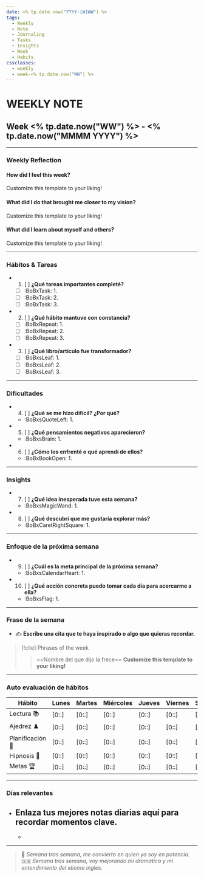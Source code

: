 ```yaml
---
date: <% tp.date.now("YYYY-[W]WW") %>
tags:
  - Weekly
  - Note
  - Journaling
  - Tasks
  - Insights
  - Week
  - Habits
cssclasses:
  - weekly
  - week-<% tp.date.now("WW") %>
---
```


# **WEEKLY NOTE**

## Week <% tp.date.now("WW") %> - <% tp.date.now("MMMM YYYY") %>

***

### **Weekly Reflection**

#### How did I feel this week? 
<p>Customize this template to your liking!</p>

#### What did I do that brought me closer to my vision?
<p>Customize this template to your liking!</p>

#### What did I learn about myself and others?
<p>Customize this template to your liking!</p>

***

### **Hábitos & Tareas**

- 1. [ ] **¿Qué tareas importantes completé?**
	- [ ] :BoBxTask: 1.
	- [ ] :BoBxTask: 2.
	- [ ] :BoBxTask: 3.
- 2. [ ] **¿Qué hábito mantuve con constancia?**
	- [ ] :BoBxRepeat: 1.
	- [ ] :BoBxRepeat: 2.
	- [ ] :BoBxRepeat: 3.
- 3. [ ] **¿Qué libro/artículo fue transformador?**
	- [ ] :BoBxsLeaf: 1. 
	- [ ] :BoBxsLeaf: 2.
	- [ ] :BoBxsLeaf: 3.

***

### **Dificultades**

- 4. [ ] **¿Qué se me hizo difícil? ¿Por qué?**
	- :BoBxsQuoteLeft: 1.
- 5. [ ] **¿Qué pensamientos negativos aparecieron?**
	- :BoBxsBrain: 1. 
- 6. [ ] **¿Cómo los enfrenté o qué aprendí de ellos?**
	- :BoBxBookOpen: 1. 

***

### **Insights**

- 7. [ ] **¿Qué idea inesperada tuve esta semana?**
	- :BoBxsMagicWand: 1. 
- 8. [ ] **¿Qué descubrí que me gustaría explorar más?**
	- :BoBxCaretRightSquare: 1. 

***

### **Enfoque de la próxima semana**

- 9. [ ] **¿Cuál es la meta principal de la próxima semana?**
	- :BoBxsCalendarHeart: 1.
- 10. [ ] **¿Qué acción concreta puedo tomar cada día para acercarme a ella?**
	- :BoBxsFlag: 1. 

***

### **Frase de la semana**

- ✍ **Escribe una cita que te haya inspirado o algo que quieras recordar.**

> [!cite] Phrases of the week
>
> > ==Nombre del que dijo la frece== **Customize this template to your liking!**

***

### **Auto evaluación de hábitos**

| Hábito           | Lunes | Martes | Miércoles | Jueves | Viernes | Sábado | Domingo |
| ---------------- | ----- | ------ | --------- | ------ | ------- | ------ | ------- | 
| Lectura 📚       | [0::] | [0::]  | [0::]     | [0::]  | [0::]   | [0::]  | [0::]   |
| Ajedrez ♟️       | [0::] | [0::]  | [0::]     | [0::]  | [0::]   | [0::]  | [0::]   | 
| Planificación 🤔 | [0::] | [0::]  | [0::]     | [0::]  | [0::]   | [0::]  | [0::]   |
| Hipnosis 🧠      | [0::] | [0::]  | [0::]     | [0::]  | [0::]   | [0::]  | [0::]   | 
| Metas 🏆         | [0::] | [0::]  | [0::]     | [0::]  | [0::]   | [0::]  | [0::]   | 

***

### **Días relevantes**

- **Enlaza tus mejores notas diarias aquí para recordar momentos clave.**
  - 
  - 

***

> 🌌 *Semana tras semana, me convierto en quien ya soy en potencia.*
> 🇬🇧 *Semana tras semana, voy mejorando mi dramática y mi entendimiento del idioma ingles.*
